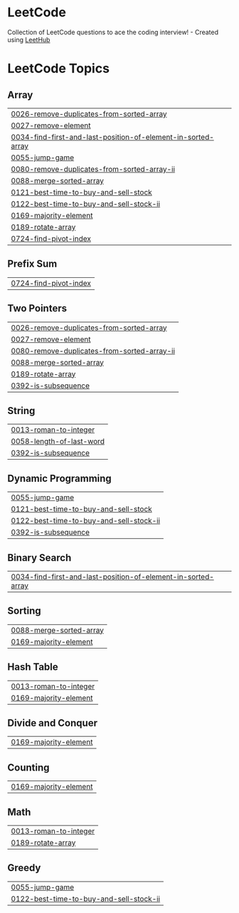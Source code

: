 # LeetCode
Collection of LeetCode questions to ace the coding interview! - Created using [LeetHub](https://github.com/QasimWani/LeetHub)

<!---LeetCode Topics Start-->
# LeetCode Topics
## Array
|  |
| ------- |
| [0026-remove-duplicates-from-sorted-array](https://github.com/Minjoo522/LeetCode/tree/master/0026-remove-duplicates-from-sorted-array) |
| [0027-remove-element](https://github.com/Minjoo522/LeetCode/tree/master/0027-remove-element) |
| [0034-find-first-and-last-position-of-element-in-sorted-array](https://github.com/Minjoo522/LeetCode/tree/master/0034-find-first-and-last-position-of-element-in-sorted-array) |
| [0055-jump-game](https://github.com/Minjoo522/LeetCode/tree/master/0055-jump-game) |
| [0080-remove-duplicates-from-sorted-array-ii](https://github.com/Minjoo522/LeetCode/tree/master/0080-remove-duplicates-from-sorted-array-ii) |
| [0088-merge-sorted-array](https://github.com/Minjoo522/LeetCode/tree/master/0088-merge-sorted-array) |
| [0121-best-time-to-buy-and-sell-stock](https://github.com/Minjoo522/LeetCode/tree/master/0121-best-time-to-buy-and-sell-stock) |
| [0122-best-time-to-buy-and-sell-stock-ii](https://github.com/Minjoo522/LeetCode/tree/master/0122-best-time-to-buy-and-sell-stock-ii) |
| [0169-majority-element](https://github.com/Minjoo522/LeetCode/tree/master/0169-majority-element) |
| [0189-rotate-array](https://github.com/Minjoo522/LeetCode/tree/master/0189-rotate-array) |
| [0724-find-pivot-index](https://github.com/Minjoo522/LeetCode/tree/master/0724-find-pivot-index) |
## Prefix Sum
|  |
| ------- |
| [0724-find-pivot-index](https://github.com/Minjoo522/LeetCode/tree/master/0724-find-pivot-index) |
## Two Pointers
|  |
| ------- |
| [0026-remove-duplicates-from-sorted-array](https://github.com/Minjoo522/LeetCode/tree/master/0026-remove-duplicates-from-sorted-array) |
| [0027-remove-element](https://github.com/Minjoo522/LeetCode/tree/master/0027-remove-element) |
| [0080-remove-duplicates-from-sorted-array-ii](https://github.com/Minjoo522/LeetCode/tree/master/0080-remove-duplicates-from-sorted-array-ii) |
| [0088-merge-sorted-array](https://github.com/Minjoo522/LeetCode/tree/master/0088-merge-sorted-array) |
| [0189-rotate-array](https://github.com/Minjoo522/LeetCode/tree/master/0189-rotate-array) |
| [0392-is-subsequence](https://github.com/Minjoo522/LeetCode/tree/master/0392-is-subsequence) |
## String
|  |
| ------- |
| [0013-roman-to-integer](https://github.com/Minjoo522/LeetCode/tree/master/0013-roman-to-integer) |
| [0058-length-of-last-word](https://github.com/Minjoo522/LeetCode/tree/master/0058-length-of-last-word) |
| [0392-is-subsequence](https://github.com/Minjoo522/LeetCode/tree/master/0392-is-subsequence) |
## Dynamic Programming
|  |
| ------- |
| [0055-jump-game](https://github.com/Minjoo522/LeetCode/tree/master/0055-jump-game) |
| [0121-best-time-to-buy-and-sell-stock](https://github.com/Minjoo522/LeetCode/tree/master/0121-best-time-to-buy-and-sell-stock) |
| [0122-best-time-to-buy-and-sell-stock-ii](https://github.com/Minjoo522/LeetCode/tree/master/0122-best-time-to-buy-and-sell-stock-ii) |
| [0392-is-subsequence](https://github.com/Minjoo522/LeetCode/tree/master/0392-is-subsequence) |
## Binary Search
|  |
| ------- |
| [0034-find-first-and-last-position-of-element-in-sorted-array](https://github.com/Minjoo522/LeetCode/tree/master/0034-find-first-and-last-position-of-element-in-sorted-array) |
## Sorting
|  |
| ------- |
| [0088-merge-sorted-array](https://github.com/Minjoo522/LeetCode/tree/master/0088-merge-sorted-array) |
| [0169-majority-element](https://github.com/Minjoo522/LeetCode/tree/master/0169-majority-element) |
## Hash Table
|  |
| ------- |
| [0013-roman-to-integer](https://github.com/Minjoo522/LeetCode/tree/master/0013-roman-to-integer) |
| [0169-majority-element](https://github.com/Minjoo522/LeetCode/tree/master/0169-majority-element) |
## Divide and Conquer
|  |
| ------- |
| [0169-majority-element](https://github.com/Minjoo522/LeetCode/tree/master/0169-majority-element) |
## Counting
|  |
| ------- |
| [0169-majority-element](https://github.com/Minjoo522/LeetCode/tree/master/0169-majority-element) |
## Math
|  |
| ------- |
| [0013-roman-to-integer](https://github.com/Minjoo522/LeetCode/tree/master/0013-roman-to-integer) |
| [0189-rotate-array](https://github.com/Minjoo522/LeetCode/tree/master/0189-rotate-array) |
## Greedy
|  |
| ------- |
| [0055-jump-game](https://github.com/Minjoo522/LeetCode/tree/master/0055-jump-game) |
| [0122-best-time-to-buy-and-sell-stock-ii](https://github.com/Minjoo522/LeetCode/tree/master/0122-best-time-to-buy-and-sell-stock-ii) |
<!---LeetCode Topics End-->